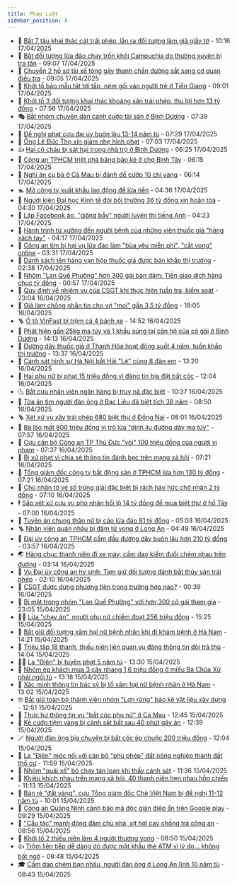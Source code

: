 ```yaml
---
title: Pháp Luật
sidebar_position: 8
---
```


<!-- dantri-phap-luat:START -->
- 🌊 [Bắt 7 tàu khai thác cát trái phép, lần ra đối tượng làm giả giấy tờ](https://dantri.com.vn/phap-luat/bat-7-tau-khai-thac-cat-trai-phep-lan-ra-doi-tuong-lam-gia-giay-to-20250417165724916.htm) - 10:16 17/04/2025
- 🐲 [Bắt đối tượng lừa đảo chạy trốn khỏi Campuchia do thường xuyên bị tra tấn](https://dantri.com.vn/phap-luat/bat-doi-tuong-lua-dao-chay-tron-khoi-campuchia-do-thuong-xuyen-bi-tra-tan-20250417154821651.htm) - 09:07 17/04/2025
- 🌁 [Chuyển 2 hồ sơ tài xế tông gãy thanh chắn đường sắt sang cơ quan điều tra](https://dantri.com.vn/phap-luat/chuyen-2-ho-so-tai-xe-tong-gay-thanh-chan-duong-sat-sang-co-quan-dieu-tra-20250417143726698.htm) - 09:05 17/04/2025
- 🎃 [Khởi tố bảo mẫu tát tới tấp, ném gối vào người trẻ ở Tiền Giang](https://dantri.com.vn/phap-luat/khoi-to-bao-mau-tat-toi-tap-nem-goi-vao-nguoi-tre-o-tien-giang-20250417145949992.htm) - 09:01 17/04/2025
- 🦅 [Khởi tố 3 đối tượng khai thác khoáng sản trái phép, thu lợi hơn 13 tỷ đồng](https://dantri.com.vn/phap-luat/khoi-to-3-doi-tuong-khai-thac-khoang-san-trai-phep-thu-loi-hon-13-ty-dong-20250417125430850.htm) - 07:56 17/04/2025
- 🎭 [Bắt nhóm chuyên dàn cảnh cướp tài sản ở Bình Dương](https://dantri.com.vn/phap-luat/bat-nhom-chuyen-dan-canh-cuop-tai-san-o-binh-duong-20250417125938713.htm) - 07:39 17/04/2025
- 🤗 [Đề nghị phạt cựu đại úy buôn lậu 13-14 năm tù](https://dantri.com.vn/phap-luat/de-nghi-phat-cuu-dai-uy-buon-lau-13-14-nam-tu-20250417130113993.htm) - 07:29 17/04/2025
- 🚀 [Ông Lê Đức Thọ xin giảm nhẹ hình phạt](https://dantri.com.vn/phap-luat/ong-le-duc-tho-xin-giam-nhe-hinh-phat-20250417131556248.htm) - 07:03 17/04/2025
- 👍 [Hai cô cháu bị sát hại trong nhà trọ ở Bình Dương](https://dantri.com.vn/phap-luat/hai-co-chau-bi-sat-hai-trong-nha-tro-o-binh-duong-20250417130756135.htm) - 06:25 17/04/2025
- 🧐 [Công an TPHCM triệt phá băng bảo kê ở chợ Bình Tây](https://dantri.com.vn/phap-luat/cong-an-tphcm-triet-pha-bang-bao-ke-o-cho-binh-tay-20250417094922058.htm) - 06:15 17/04/2025
- 🫶 [Nghi án cụ bà ở Cà Mau bị đánh để cướp 10 chỉ vàng](https://dantri.com.vn/phap-luat/nghi-an-cu-ba-o-ca-mau-bi-danh-de-cuop-10-chi-vang-20250417123812126.htm) - 06:14 17/04/2025
- 🏊 [Mở công ty xuất khẩu lao động để lừa tiền](https://dantri.com.vn/phap-luat/mo-cong-ty-xuat-khau-lao-dong-de-lua-tien-20250417082143894.htm) - 04:36 17/04/2025
- 🌋 [Người kiện Đại học Kinh tế đòi bồi thường 36 tỷ đồng xin hoãn tòa](https://dantri.com.vn/phap-luat/nguoi-kien-dai-hoc-kinh-te-doi-boi-thuong-36-ty-dong-xin-hoan-toa-20250417103248727.htm) - 04:30 17/04/2025
- 👹 [Lập Facebook ảo, &quot;giăng bẫy&quot; người luyện thi tiếng Anh](https://dantri.com.vn/phap-luat/lap-facebook-ao-giang-bay-nguoi-luyen-thi-tieng-anh-20250417105538136.htm) - 04:23 17/04/2025
- 🫣 [Hành trình từ xưởng đến người bệnh của những viên thuốc giả &quot;hàng xách tay&quot;](https://dantri.com.vn/phap-luat/hanh-trinh-tu-xuong-den-nguoi-benh-cua-nhung-vien-thuoc-gia-hang-xach-tay-20250417101410619.htm) - 04:17 17/04/2025
- 🎃 [Công an tìm bị hại vụ lừa đảo làm &quot;bùa yêu miễn phí&quot;, &quot;cắt vong&quot; online](https://dantri.com.vn/phap-luat/cong-an-tim-bi-hai-vu-lua-dao-lam-bua-yeu-mien-phi-cat-vong-online-20250417094803558.htm) - 03:31 17/04/2025
- 🌝 [Danh sách tên hàng vạn hộp thuốc giả được bán khắp thị trường](https://dantri.com.vn/phap-luat/danh-sach-ten-hang-van-hop-thuoc-gia-duoc-ban-khap-thi-truong-20250417073448551.htm) - 02:38 17/04/2025
- 🚀 [Nhóm &quot;Lan Quế Phường&quot; hơn 300 gái bán dâm: Tiền giao dịch hàng chục tỷ đồng](https://dantri.com.vn/phap-luat/nhom-lan-que-phuong-hon-300-gai-ban-dam-tien-giao-dich-hang-chuc-ty-dong-20250417071410991.htm) - 00:57 17/04/2025
- 🥷 [Quy định về nhiệm vụ của CSGT khi thực hiện tuần tra, kiểm soát](https://dantri.com.vn/phap-luat/quy-dinh-ve-nhiem-vu-cua-csgt-khi-thuc-hien-tuan-tra-kiem-soat-20250417001437880.htm) - 23:04 16/04/2025
- 👺 [Giả làm chồng nhắn tin cho vợ &quot;moi&quot; gần 3,5 tỷ đồng](https://dantri.com.vn/phap-luat/gia-lam-chong-nhan-tin-cho-vo-moi-gan-35-ty-dong-20250416224803143.htm) - 18:05 16/04/2025
- 🪜 [Ô tô VinFast bị trộm cả 4 bánh xe](https://dantri.com.vn/phap-luat/o-to-vinfast-bi-trom-ca-4-banh-xe-20250416214627579.htm) - 14:52 16/04/2025
- 🦄 [Phát hiện gần 25kg ma túy và 1 khẩu súng tại căn hộ của cô gái ở Bình Dương](https://dantri.com.vn/phap-luat/phat-hien-gan-25kg-ma-tuy-va-1-khau-sung-tai-can-ho-cua-co-gai-o-binh-duong-20250416193339716.htm) - 14:13 16/04/2025
- 🦍 [Đường dây thuốc giả ở Thanh Hóa hoạt động suốt 4 năm, tuồn khắp thị trường](https://dantri.com.vn/phap-luat/duong-day-thuoc-gia-o-thanh-hoa-hoat-dong-suot-4-nam-tuon-khap-thi-truong-20250416194952273.htm) - 13:37 16/04/2025
- 🌁 [Cảnh sát hình sự Hà Nội bắt Hải &quot;Lé&quot; cùng 8 đàn em](https://dantri.com.vn/phap-luat/canh-sat-hinh-su-ha-noi-bat-hai-le-cung-8-dan-em-20250416201308907.htm) - 13:20 16/04/2025
- 💯 [Hai phụ nữ bị phạt 15 triệu đồng vì đăng tin bịa đặt bắt cóc](https://dantri.com.vn/phap-luat/hai-phu-nu-bi-phat-15-trieu-dong-vi-dang-tin-bia-dat-bat-coc-20250416172111223.htm) - 12:04 16/04/2025
- 🌜 [Bắt cựu nhân viên ngân hàng bị truy nã đặc biệt](https://dantri.com.vn/phap-luat/bat-cuu-nhan-vien-ngan-hang-bi-truy-na-dac-biet-20250416165216318.htm) - 10:37 16/04/2025
- 👹 [Tòa án tìm người đàn ông ở Bạc Liêu đã biệt tích 38 năm](https://dantri.com.vn/phap-luat/toa-an-tim-nguoi-dan-ong-o-bac-lieu-da-biet-tich-38-nam-20250416151229393.htm) - 08:50 16/04/2025
- 🪜 [Xét xử vụ xây trái phép 680 biệt thự ở Đồng Nai](https://dantri.com.vn/phap-luat/xet-xu-vu-xay-trai-phep-680-biet-thu-o-dong-nai-20250416131118538.htm) - 08:01 16/04/2025
- 🦩 [Bà lão mất 800 triệu đồng vì trò lừa &quot;dính líu đường dây ma túy&quot;](https://dantri.com.vn/phap-luat/ba-lao-mat-800-trieu-dong-vi-tro-lua-dinh-liu-duong-day-ma-tuy-20250416143127518.htm) - 07:57 16/04/2025
- 💂 [Cựu cán bộ Công an TP Thủ Đức &quot;vòi&quot; 100 triệu đồng của người vi phạm](https://dantri.com.vn/phap-luat/cuu-can-bo-cong-an-tp-thu-duc-voi-100-trieu-dong-cua-nguoi-vi-pham-20250416113136882.htm) - 07:37 16/04/2025
- 💃 [Bị xử phạt vì chia sẻ thông tin đánh bạc trên mạng xã hội](https://dantri.com.vn/phap-luat/bi-xu-phat-vi-chia-se-thong-tin-danh-bac-tren-mang-xa-hoi-20250416141621029.htm) - 07:21 16/04/2025
- 🧐 [Tổng giám đốc công ty bất động sản ở TPHCM lừa hơn 130 tỷ đồng](https://dantri.com.vn/phap-luat/tong-giam-doc-cong-ty-bat-dong-san-o-tphcm-lua-hon-130-ty-dong-20250416110346512.htm) - 07:21 16/04/2025
- 🤗 [Chủ nhân tờ vé số trúng giải đặc biệt bị rách háo hức chờ nhận 2 tỷ đồng](https://dantri.com.vn/phap-luat/chu-nhan-to-ve-so-trung-giai-dac-biet-bi-rach-hao-huc-cho-nhan-2-ty-dong-20250416133608223.htm) - 07:10 16/04/2025
- 🕴 [Sắp xét xử cựu vụ phó nhận hối lộ 14 tỷ đồng để mua biệt thự ở hồ Tây](https://dantri.com.vn/phap-luat/sap-xet-xu-cuu-vu-pho-nhan-hoi-lo-14-ty-dong-de-mua-biet-thu-o-ho-tay-20250416134617674.htm) - 07:00 16/04/2025
- 🐎 [Tuyên án chung thân nữ bị cáo lừa đảo 81 tỷ đồng](https://dantri.com.vn/phap-luat/tuyen-an-chung-than-nu-bi-cao-lua-dao-81-ty-dong-20250416114625627.htm) - 05:03 16/04/2025
- 🪜 [Nhân viên quán nhậu bị đâm tử vong ở Long An](https://dantri.com.vn/phap-luat/nhan-vien-quan-nhau-bi-dam-tu-vong-o-long-an-20250416114520226.htm) - 04:49 16/04/2025
- 🤭 [Đại úy công an TPHCM cầm đầu đường dây buôn lậu hơn 210 tỷ đồng](https://dantri.com.vn/phap-luat/dai-uy-cong-an-tphcm-cam-dau-duong-day-buon-lau-hon-210-ty-dong-20250416103749383.htm) - 03:57 16/04/2025
- 🌏 [Hàng chục thanh niên đi xe máy, cầm dao kiếm đuổi chém nhau trên đường](https://dantri.com.vn/phap-luat/hang-chuc-thanh-nien-di-xe-may-cam-dao-kiem-duoi-chem-nhau-tren-duong-20250416100755421.htm) - 03:14 16/04/2025
- 🎃 [Vụ Đại úy công an hy sinh: Tạm giữ đối tượng đánh bắt thủy sản trái phép](https://dantri.com.vn/phap-luat/vu-dai-uy-cong-an-hy-sinh-tam-giu-doi-tuong-danh-bat-thuy-san-trai-phep-20250416085515947.htm) - 02:10 16/04/2025
- 🗽 [CSGT được dừng phương tiện trong trường hợp nào?](https://dantri.com.vn/phap-luat/csgt-duoc-dung-phuong-tien-trong-truong-hop-nao-20250415233413285.htm) - 00:39 16/04/2025
- 🌁 [Bí mật trong nhóm &quot;Lan Quế Phường&quot; với hơn 300 cô gái tham gia](https://dantri.com.vn/phap-luat/bi-mat-trong-nhom-lan-que-phuong-voi-hon-300-co-gai-tham-gia-20250415234918518.htm) - 23:05 15/04/2025
- 🧑‍💻 [Lừa &quot;chạy án&quot;, người phụ nữ chiếm đoạt 256 triệu đồng](https://dantri.com.vn/phap-luat/lua-chay-an-nguoi-phu-nu-chiem-doat-256-trieu-dong-20250415221118873.htm) - 15:25 15/04/2025
- 🌮 [Bắt giữ đối tượng xâm hại nữ bệnh nhân khi đi khám bệnh ở Hà Nam](https://dantri.com.vn/phap-luat/bat-giu-doi-tuong-xam-hai-nu-benh-nhan-khi-di-kham-benh-o-ha-nam-20250415211603966.htm) - 14:21 15/04/2025
- 🤗 [Triệu tập 18 thanh, thiếu niên liên quan vụ đăng thông tin đòi trả thù](https://dantri.com.vn/phap-luat/trieu-tap-18-thanh-thieu-nien-lien-quan-vu-dang-thong-tin-doi-tra-thu-20250415203630220.htm) - 14:04 15/04/2025
- 👨‍🏫 [La &quot;Điên&quot; bị tuyên phạt 5 năm tù](https://dantri.com.vn/phap-luat/la-dien-bi-tuyen-phat-5-nam-tu-20250415195833427.htm) - 13:30 15/04/2025
- 🎉 [Nhóm ép khách mua 3 cây nhang 1,6 triệu đồng ở miếu Bà Chúa Xứ phải ngồi tù](https://dantri.com.vn/phap-luat/nhom-ep-khach-mua-3-cay-nhang-16-trieu-dong-o-mieu-ba-chua-xu-phai-ngoi-tu-20250415193751022.htm) - 13:18 15/04/2025
- 🤗 [Xác minh thông tin bác sỹ bị tố xâm hại nữ bệnh nhân ở Hà Nam](https://dantri.com.vn/phap-luat/xac-minh-thong-tin-bac-sy-bi-to-xam-hai-nu-benh-nhan-o-ha-nam-20250415193216273.htm) - 13:02 15/04/2025
- 🤓 [Bắt giữ toàn bộ thành viên nhóm &quot;Lợn rừng&quot; bảo kê vật liệu xây dựng](https://dantri.com.vn/phap-luat/bat-giu-toan-bo-thanh-vien-nhom-lon-rung-bao-ke-vat-lieu-xay-dung-20250415194214402.htm) - 12:51 15/04/2025
- 👹 [Thực hư thông tin vụ &quot;bắt cóc phụ nữ&quot; ở Cà Mau](https://dantri.com.vn/phap-luat/thuc-hu-thong-tin-vu-bat-coc-phu-nu-o-ca-mau-20250415170200353.htm) - 12:45 15/04/2025
- 🐘 [Kẻ cướp tiệm vàng bị cảnh sát bắt sau 40 phút gây án](https://dantri.com.vn/phap-luat/ke-cuop-tiem-vang-bi-canh-sat-bat-sau-40-phut-gay-an-20250415185650403.htm) - 12:39 15/04/2025
- 🪄 [Người đàn ông bịa chuyện bị bắt cóc ép chuộc 200 triệu đồng](https://dantri.com.vn/phap-luat/nguoi-dan-ong-bia-chuyen-bi-bat-coc-ep-chuoc-200-trieu-dong-20250415183147191.htm) - 12:04 15/04/2025
- 💄 [La &quot;Điên&quot; móc nối với cán bộ &quot;phù phép&quot; đất nông nghiệp thành đất thổ cư](https://dantri.com.vn/phap-luat/la-dien-moc-noi-voi-can-bo-phu-phep-dat-nong-nghiep-thanh-dat-tho-cu-20250415184710162.htm) - 11:59 15/04/2025
- 🐎 [Nhóm &quot;quái xế&quot; bỏ chạy tán loạn khi thấy cảnh sát](https://dantri.com.vn/phap-luat/nhom-quai-xe-bo-chay-tan-loan-khi-thay-canh-sat-20250415181651030.htm) - 11:36 15/04/2025
- 💯 [Khiêu khích nhau trên mạng xã hội, 40 thanh niên hẹn nhau hỗn chiến](https://dantri.com.vn/phap-luat/khieu-khich-nhau-tren-mang-xa-hoi-40-thanh-nien-hen-nhau-hon-chien-20250415175242454.htm) - 11:13 15/04/2025
- 💯 [Bán rẻ &quot;đất vàng&quot;, cựu Tổng giám đốc Chè Việt Nam bị đề nghị 11-12 năm tù](https://dantri.com.vn/phap-luat/ban-re-dat-vang-cuu-tong-giam-doc-che-viet-nam-bi-de-nghi-11-12-nam-tu-20250415165239294.htm) - 10:01 15/04/2025
- 🌈 [Công an Quảng Ninh cảnh báo mã độc gián điệp ẩn trên Google play](https://dantri.com.vn/phap-luat/cong-an-quang-ninh-canh-bao-ma-doc-gian-diep-an-tren-google-play-20250415160503673.htm) - 09:29 15/04/2025
- 🧠 [&quot;Cẩu tặc&quot; manh động đâm chủ nhà, xịt hơi cay chống trả công an](https://dantri.com.vn/phap-luat/cau-tac-manh-dong-dam-chu-nha-xit-hoi-cay-chong-tra-cong-an-20250415154113824.htm) - 08:56 15/04/2025
- 🌈 [Khởi tố 2 thiếu niên làm 4 người thương vong](https://dantri.com.vn/phap-luat/khoi-to-2-thieu-nien-lam-4-nguoi-thuong-vong-20250415150917641.htm) - 08:50 15/04/2025
- 👍 [Trộm liên tiếp dễ dàng dò được mật khẩu thẻ ATM vì lý do... không bất ngờ](https://dantri.com.vn/phap-luat/trom-lien-tiep-de-dang-do-duoc-mat-khau-the-atm-vi-ly-do-khong-bat-ngo-20250415150834790.htm) - 08:48 15/04/2025
- 🎓 [Cầm dao chém bạn nhậu, người đàn ông ở Long An lĩnh 10 năm tù](https://dantri.com.vn/phap-luat/cam-dao-chem-ban-nhau-nguoi-dan-ong-o-long-an-linh-10-nam-tu-20250415153053819.htm) - 08:43 15/04/2025<!-- dantri-phap-luat:END -->
